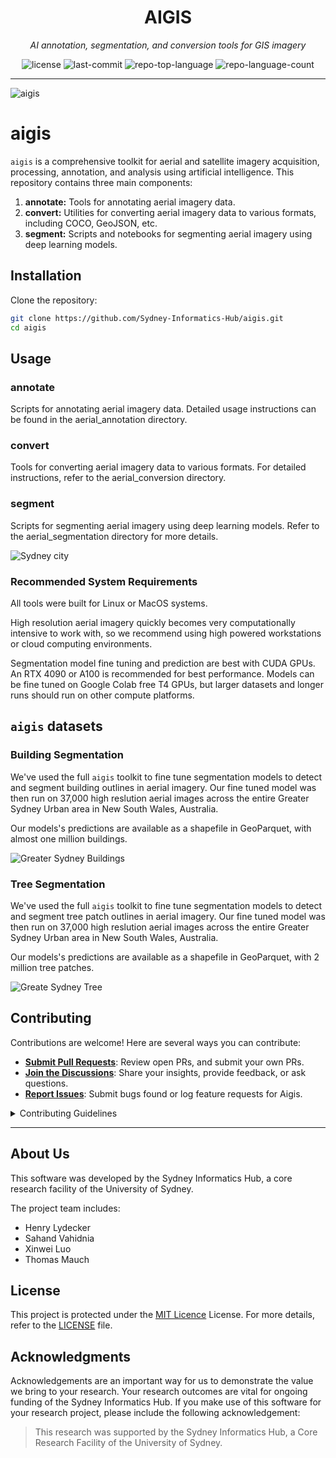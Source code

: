 <p align="center">
    <h1 align="center">AIGIS</h1>
</p>
<p align="center">
    <em>AI annotation, segmentation, and conversion tools for GIS imagery</em>
</p>
<p align="center">
	<img src="https://img.shields.io/github/license/Sydney-Informatics-Hub/aigis?style=flat&color=0080ff" alt="license">
	<img src="https://img.shields.io/github/last-commit/Sydney-Informatics-Hub/aigis?style=flat&color=0080ff" alt="last-commit">
	<img src="https://img.shields.io/github/languages/top/Sydney-Informatics-Hub/aigis?style=flat&color=0080ff" alt="repo-top-language">
	<img src="https://img.shields.io/github/languages/count/Sydney-Informatics-Hub/aigis?style=flat&color=0080ff" alt="repo-language-count">
<p>
<p align="center">
	</p>
<hr>

![aigis](docs/content/aigis.png)

# aigis

`aigis` is a comprehensive toolkit for aerial and satellite imagery acquisition, processing, annotation, and analysis using artificial intelligence. This repository contains three main components:

1. **annotate:** Tools for annotating aerial imagery data.
2. **convert:** Utilities for converting aerial imagery data to various formats, including COCO, GeoJSON, etc.
3. **segment:** Scripts and notebooks for segmenting aerial imagery using deep learning models.

## Installation

Clone the repository:

```bash
git clone https://github.com/Sydney-Informatics-Hub/aigis.git
cd aigis
```

## Usage

### annotate
Scripts for annotating aerial imagery data. Detailed usage instructions can be found in the aerial_annotation directory.

### convert
Tools for converting aerial imagery data to various formats. For detailed instructions, refer to the aerial_conversion directory.

### segment
Scripts for segmenting aerial imagery using deep learning models. Refer to the aerial_segmentation directory for more details.

![Sydney city](docs/content/sydney_city_geospatial.jpeg)

### Recommended System Requirements

All tools were built for Linux or MacOS systems.

High resolution aerial imagery quickly becomes very computationally intensive to work with, so we recommend using high powered workstations or cloud computing environments.

Segmentation model fine tuning and prediction are best with CUDA GPUs. An RTX 4090 or A100 is recommended for best performance. 
Models can be fine tuned on Google Colab free T4 GPUs, but larger datasets and longer runs should run on other compute platforms.

## `aigis` datasets

### Building Segmentation

We've used the full `aigis` toolkit to fine tune segmentation models to detect and segment building outlines in aerial imagery. Our fine tuned model was then run on 37,000 high reslution aerial images across the entire Greater Sydney Urban area in New South Wales, Australia. 

Our models's predictions are available as a shapefile in GeoParquet, with almost one million buildings.

![Greater Sydney Buildings](docs/content/gsu_buildings.png)

### Tree Segmentation

We've used the full `aigis` toolkit to fine tune segmentation models to detect and segment tree patch outlines in aerial imagery. Our fine tuned model was then run on 37,000 high reslution aerial images across the entire Greater Sydney Urban area in New South Wales, Australia. 

Our models's predictions are available as a shapefile in GeoParquet, with 2 million tree patches.

![Greate Sydney Tree](docs/content/gsu_trees.png)

##  Contributing

Contributions are welcome! Here are several ways you can contribute:

- **[Submit Pull Requests](https://github/Sydney-Informatics-Hub/aigis/blob/main/CONTRIBUTING.md)**: Review open PRs, and submit your own PRs.
- **[Join the Discussions](https://github/Sydney-Informatics-Hub/aigis/discussions)**: Share your insights, provide feedback, or ask questions.
- **[Report Issues](https://github/Sydney-Informatics-Hub/aigis/issues)**: Submit bugs found or log feature requests for Aigis.

<details closed>
    <summary>Contributing Guidelines</summary>

1. **Fork the Repository**: Start by forking the project repository to your GitHub account.
2. **Clone Locally**: Clone the forked repository to your local machine using a Git client.
   ```sh
   git clone https://github.com/Sydney-Informatics-Hub/aigis
   ```
3. **Create a New Branch**: Always work on a new branch, giving it a descriptive name.
   ```sh
   git checkout -b new-feature-x
   ```
4. **Make Your Changes**: Develop and test your changes locally.
5. **Commit Your Changes**: Commit with a clear message describing your updates.
   ```sh
   git commit -m 'Implemented new feature x.'
   ```
6. **Push to GitHub**: Push the changes to your forked repository.
   ```sh
   git push origin new-feature-x
   ```
7. **Submit a Pull Request**: Create a PR against the original project repository. Clearly describe the changes and their motivations.

Once your PR is reviewed and approved, it will be merged into the main branch.

</details>

---

## About Us

This software was developed by the Sydney Informatics Hub, a core research facility of the University of Sydney.

The project team includes:

- Henry Lydecker
- Sahand Vahidnia
- Xinwei Luo
- Thomas Mauch

##  License

This project is protected under the [MIT Licence](https://choosealicense.com/licenses) License. For more details, refer to the [LICENSE](https://choosealicense.com/licenses/) file.


##  Acknowledgments

Acknowledgements are an important way for us to demonstrate the value we bring to your research. Your research outcomes are vital for ongoing funding of the Sydney Informatics Hub. If you make use of this software for your research project, please include the following acknowledgement:

>This research was supported by the Sydney Informatics Hub, a Core Research Facility of the University of Sydney.
